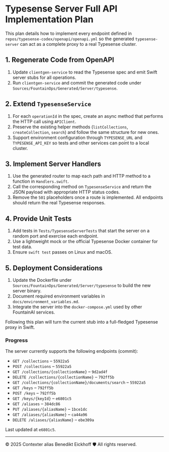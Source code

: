 # Typesense Server Full API Implementation Plan

This plan details how to implement every endpoint defined in `repos/typesense-codex/openapi/openapi.yml` so the generated `typesense-server` can act as a complete proxy to a real Typesense cluster.

## 1. Regenerate Code from OpenAPI

1. Update `clientgen-service` to read the Typesense spec and emit Swift server stubs for all operations.
2. Run `clientgen-service` and commit the generated code under `Sources/FountainOps/Generated/Server/typesense`.

## 2. Extend `TypesenseService`

1. For each `operationId` in the spec, create an async method that performs the HTTP call using `APIClient`.
2. Preserve the existing helper methods (`listCollections`, `createCollection`, `search`) and follow the same structure for new ones.
3. Support environment configuration through `TYPESENSE_URL` and `TYPESENSE_API_KEY` so tests and other services can point to a local cluster.

## 3. Implement Server Handlers

1. Use the generated router to map each path and HTTP method to a function in `Handlers.swift`.
2. Call the corresponding method on `TypesenseService` and return the JSON payload with appropriate HTTP status codes.
3. Remove the `501` placeholders once a route is implemented. All endpoints should return the real Typesense responses.

## 4. Provide Unit Tests

1. Add tests in `Tests/TypesenseServerTests` that start the server on a random port and exercise each endpoint.
2. Use a lightweight mock or the official Typesense Docker container for test data.
3. Ensure `swift test` passes on Linux and macOS.

## 5. Deployment Considerations

1. Update the Dockerfile under `Sources/FountainOps/Generated/Server/typesense` to build the new server binary.
2. Document required environment variables in `docs/environment_variables.md`.
3. Integrate the server into the `docker-compose.yml` used by other FountainAI services.

Following this plan will turn the current stub into a full-fledged Typesense proxy in Swift.

### Progress

The server currently supports the following endpoints (commit):

- `GET /collections` – `55922a5`
- `POST /collections` – `55922a5`
- `GET /collections/{collectionName}` – `9d2ad4f`
- `DELETE /collections/{collectionName}` – `792ff5b`
- `GET /collections/{collectionName}/documents/search` – `55922a5`
- `GET /keys` – `792ff5b`
- `POST /keys` – `792ff5b`
- `GET /keys/{keyId}` – `e6801c5`
- `GET /aliases` – `384dc86`
- `PUT /aliases/{aliasName}` – `1bce1dc`
- `GET /aliases/{aliasName}` – `ca44a96`
- `DELETE /aliases/{aliasName}` – `ebe309a`

Last updated at `e6801c5`.

---
© 2025 Contexter alias Benedikt Eickhoff 🛡️ All rights reserved.
